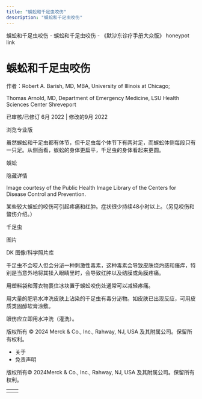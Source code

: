 ```yaml
---
title: "蜈蚣和千足虫咬伤"
description: "蜈蚣和千足虫咬伤"
---
```


﻿蜈蚣和千足虫咬伤 \- 蜈蚣和千足虫咬伤 \- 《默沙东诊疗手册大众版》 honeypot link

# 蜈蚣和千足虫咬伤

作者：Robert A. Barish, MD, MBA, University of Illinois at Chicago;

Thomas Arnold, MD, Department of Emergency Medicine, LSU Health Sciences
Center Shreveport

已审核/已修订 6月 2022 \| 修改的9月 2022

浏览专业版

虽然蜈蚣和千足虫都有体节，但千足虫每个体节下有两对足，而蜈蚣体侧每段只有一只足。从侧面看，蜈蚣的身体更扁平，千足虫的身体看起来更圆。

蜈蚣



隐藏详情

Image courtesy of the Public Health Image Library of the Centers for Disease Control and Prevention.

某些较大蜈蚣的咬伤可引起疼痛和红肿。症状很少持续48小时以上。（另见咬伤和螫伤介绍。）

千足虫



图片

DK 图像/科学照片库

千足虫不会咬人但会分泌一种刺激性毒素，这种毒素会导致皮肤烧灼感和瘙痒，特别是当意外地将其揉入眼睛里时，会导致红肿以及结膜或角膜疼痛。

用塑料袋和薄衣物裹住冰块置于蜈蚣咬伤处通常可以减轻疼痛。

用大量的肥皂水冲洗皮肤上沾染的千足虫有毒分泌物。如皮肤已出现反应，可用皮质类固醇软膏涂敷。

眼伤应立即用水冲洗（灌洗）。



版权所有 © 2024
Merck & Co., Inc., Rahway, NJ, USA 及其附属公司。保留所有权利。

- 关于
- 免责声明

版权所有© 2024Merck & Co., Inc., Rahway, NJ, USA 及其附属公司。保留所有权利。

|     |     |
| --- | --- |
|  |  |
